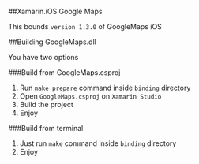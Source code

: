 ##Xamarin.iOS Google Maps

This bounds `version 1.3.0` of GoogleMaps iOS

##Building GoogleMaps.dll

You have two options

###Build from GoogleMaps.csproj

1. Run `make prepare` command inside `binding` directory
2. Open `GoogleMaps.csproj` on `Xamarin Studio`
3. Build the project 
5. Enjoy 

###Build from terminal

1. Just run `make` command inside `binding` directory
2. Enjoy